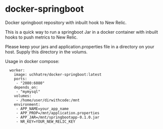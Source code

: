 # docker-springboot
Docker springboot repository with inbuilt hook to New Relic.

This is a quick way to run a springboot Jar in a docker container with inbuilt hooks to push metrics to New Relic.

Please keep your jars and application.properties file in a directory on your host. Supply this directory in the volums.

Usage in docker compose:
```
  worker:
    image: uchhatre/docker-springboot:latest
    ports:
     - "2080:6080"
    depends_on:
     - "mymysql"
    volumes:
     - /home/user/dirwithcode:/mnt
    environment:
     - APP_NAME=your_app_name
     - APP_PROP=/mnt/application.properties
     - APP_JAR=/mnt/springbootapp-0.1.0.jar
     - NR_KEY=YOUR_NEW_RELIC_KEY
```
